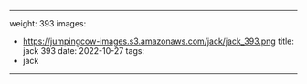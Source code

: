 
---
weight: 393
images:
- https://jumpingcow-images.s3.amazonaws.com/jack/jack_393.png
title: jack 393
date: 2022-10-27
tags:
- jack
---
